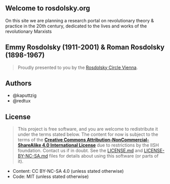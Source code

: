 ## Welcome to rosdolsky.org
On this site we are planning a research portal on revolutionary theory & practice in the 20th century,
dedicated to the lives and works of the revolutionary Marxists
## Emmy Rosdolsky (1911-2001) &amp; Roman Rosdolsky (1898-1967)
> Proudly presented to you by the [Rosdolsky Circle Vienna](mailto:contact@rosdolsky.org).

## Authors
* @kaputtzig
* @redtux

## License
> This project is free software, and you are welcome to redistribute it under the terms stated below.
> The content for now is subject to the terms of the
> **[Creative Commons Attribution-NonCommercial-ShareAlike 4.0 International License](https://creativecommons.org/licenses/by-nc-sa/4.0/)**
> due to restrictions by the IISH foundation. Contact us if in doubt.
> See the [LICENSE.md](LICENSE.md) and [LICENSE-BY-NC-SA.md](LICENSE-CC-BY-NC-SA.md) files for details about using this software (or parts of it).
* Content: CC BY-NC-SA 4.0 (unless stated otherwise)
* Code: MIT (unless stated otherwise)
